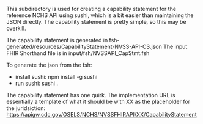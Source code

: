 This subdirectory is used for creating a capability statement for the reference NCHS API using sushi, which is a bit easier than maintaining the JSON directly.  The capability statement is pretty simple, so this may be overkill.

The capability statement is generated in fsh-generated/resources/CapabilityStatement-NVSS-API-CS.json
The input FHIR Shorthand file is in input/fsh/NVSSAPI_CapStmt.fsh

To generate the json from the fsh:
* install sushi:   npm install -g sushi
* run sushi:    sushi .

The capability statement has one quirk.  The implementation URL is essentially a template of what it should be with XX as the placeholder for the juridsiction:   https://apigw.cdc.gov/OSELS/NCHS/NVSSFHIRAPI/XX/CapabilityStatement
